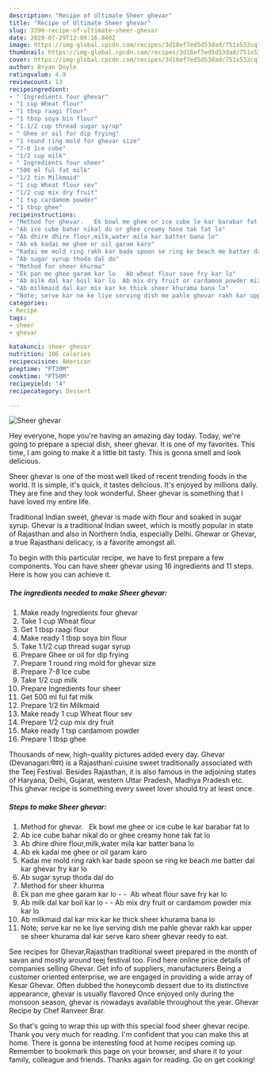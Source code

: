 ```yaml
---
description: "Recipe of Ultimate Sheer ghevar"
title: "Recipe of Ultimate Sheer ghevar"
slug: 3390-recipe-of-ultimate-sheer-ghevar
date: 2020-07-29T12:09:16.840Z
image: https://img-global.cpcdn.com/recipes/3d18ef7ed5d53dad/751x532cq70/sheer-ghevar-recipe-main-photo.jpg
thumbnail: https://img-global.cpcdn.com/recipes/3d18ef7ed5d53dad/751x532cq70/sheer-ghevar-recipe-main-photo.jpg
cover: https://img-global.cpcdn.com/recipes/3d18ef7ed5d53dad/751x532cq70/sheer-ghevar-recipe-main-photo.jpg
author: Bryan Doyle
ratingvalue: 4.9
reviewcount: 13
recipeingredient:
- " Ingredients four ghevar"
- "1 cup Wheat flour"
- "1 tbsp raagi flour"
- "1 tbsp soya bin flour"
- "1.1/2 cup thread sugar syrup"
- " Ghee or oil for dip frying"
- "1 round ring mold for ghevar size"
- "7-8 Ice cube"
- "1/2 cup milk"
- " Ingredients four sheer"
- "500 ml ful fat milk"
- "1/2 tin Milkmaid"
- "1 cup Wheat flour sev"
- "1/2 cup mix dry fruit"
- "1 tsp cardamom powder"
- "1 tbsp ghee"
recipeinstructions:
- "Method for ghevar.   Ek bowl me ghee or ice cube le kar barabar fat lo"
- "Ab ice cube bahar nikal do or ghee creamy hone tak fat lo"
- "Ab dhire dhire flour,milk,water mila kar batter bana lo"
- "Ab ek kadai me ghee or oil garam karo"
- "Kadai me mold ring rakh kar bade spoon se ring ke beach me batter dal kar ghevar fry kar lo"
- "Ab sugar syrup thoda dal do"
- "Method for sheer khurma"
- "Ek pan me ghee garam kar lo   Ab wheat flour save fry kar lo"
- "Ab milk dal kar boil kar lo  Ab mix dry fruit or cardamom powder mix kar lo"
- "Ab milkmaid dal kar mix kar ke thick sheer khurama bana lo"
- "Note; serve kar ne ke liye serving dish me pahle ghevar rakh kar upper se sheer khurama dal kar serve karo sheer ghevar reedy to eat."
categories:
- Recipe
tags:
- sheer
- ghevar

katakunci: sheer ghevar 
nutrition: 106 calories
recipecuisine: American
preptime: "PT30M"
cooktime: "PT50M"
recipeyield: "4"
recipecategory: Dessert

---
```



![Sheer ghevar](https://img-global.cpcdn.com/recipes/3d18ef7ed5d53dad/751x532cq70/sheer-ghevar-recipe-main-photo.jpg)

Hey everyone, hope you're having an amazing day today. Today, we're going to prepare a special dish, sheer ghevar. It is one of my favorites. This time, I am going to make it a little bit tasty. This is gonna smell and look delicious.

Sheer ghevar is one of the most well liked of recent trending foods in the world. It is simple, it's quick, it tastes delicious. It's enjoyed by millions daily. They are fine and they look wonderful. Sheer ghevar is something that I have loved my entire life.

Traditional Indian sweet, ghevar is made with flour and soaked in sugar syrup. Ghevar is a traditional Indian sweet, which is mostly popular in state of Rajasthan and also in Northern India, especially Delhi. Ghewar or Ghevar, a true Rajasthani delicacy, is a favorite amongst all.


To begin with this particular recipe, we have to first prepare a few components. You can have sheer ghevar using 16 ingredients and 11 steps. Here is how you can achieve it.

<!--inarticleads1-->

##### The ingredients needed to make Sheer ghevar:

1. Make ready  Ingredients four ghevar
1. Take 1 cup Wheat flour
1. Get 1 tbsp raagi flour
1. Make ready 1 tbsp soya bin flour
1. Take 1.1/2 cup thread sugar syrup
1. Prepare  Ghee or oil for dip frying
1. Prepare 1 round ring mold for ghevar size
1. Prepare 7-8 Ice cube
1. Take 1/2 cup milk
1. Prepare  Ingredients four sheer
1. Get 500 ml ful fat milk
1. Prepare 1/2 tin Milkmaid
1. Make ready 1 cup Wheat flour sev
1. Prepare 1/2 cup mix dry fruit
1. Make ready 1 tsp cardamom powder
1. Prepare 1 tbsp ghee


Thousands of new, high-quality pictures added every day. Ghevar (Devanagari:घेवर) is a Rajasthani cuisine sweet traditionally associated with the Teej Festival. Besides Rajasthan, it is also famous in the adjoining states of Haryana, Delhi, Gujarat, western Uttar Pradesh, Madhya Pradesh etc. This ghevar recipe is something every sweet lover should try at least once. 

<!--inarticleads2-->

##### Steps to make Sheer ghevar:

1. Method for ghevar.   Ek bowl me ghee or ice cube le kar barabar fat lo
1. Ab ice cube bahar nikal do or ghee creamy hone tak fat lo
1. Ab dhire dhire flour,milk,water mila kar batter bana lo
1. Ab ek kadai me ghee or oil garam karo
1. Kadai me mold ring rakh kar bade spoon se ring ke beach me batter dal kar ghevar fry kar lo
1. Ab sugar syrup thoda dal do
1. Method for sheer khurma
1. Ek pan me ghee garam kar lo -  -  Ab wheat flour save fry kar lo
1. Ab milk dal kar boil kar lo -  - Ab mix dry fruit or cardamom powder mix kar lo
1. Ab milkmaid dal kar mix kar ke thick sheer khurama bana lo
1. Note; serve kar ne ke liye serving dish me pahle ghevar rakh kar upper se sheer khurama dal kar serve karo sheer ghevar reedy to eat.


See recipes for Ghevar,Rajasthan traditional sweet prepared in the month of savan and mostly around teej festival too. Find here online price details of companies selling Ghevar. Get info of suppliers, manufacturers Being a customer oriented enterprise, we are engaged in providing a wide array of Kesar Ghevar. Often dubbed the honeycomb dessert due to its distinctive appearance, ghevar is usually flavored Once enjoyed only during the monsoon season, ghevar is nowadays available throughout the year. Ghevar Recipe by Chef Ranveer Brar. 

So that's going to wrap this up with this special food sheer ghevar recipe. Thank you very much for reading. I'm confident that you can make this at home. There is gonna be interesting food at home recipes coming up. Remember to bookmark this page on your browser, and share it to your family, colleague and friends. Thanks again for reading. Go on get cooking!
